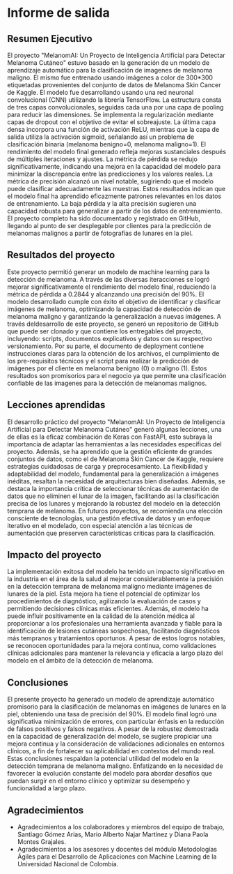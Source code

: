 # Informe de salida

## Resumen Ejecutivo

El proyecto "MelanomAI: Un Proyecto de Inteligencia Artificial para Detectar Melanoma Cutáneo" estuvo basado en la generación de un modelo de aprendizaje automático para la clasificación de imagenes de melanoma maligno. El mismo fue entrenado usando imágenes a color de 300*300 etiquetadas provenientes del conjunto de datos de Melanoma Skin Cancer de Kaggle. El modelo fue desarrollando usando una red neuronal convolucional (CNN) utilizando la librería TensorFlow. La estructura consta de tres capas convolucionales, seguidas cada una por una capa de pooling para reducir las dimensiones. Se implementa la regularización mediante capas de dropout con el objetivo de evitar el sobreajuste. La última capa densa incorpora una función de activación ReLU, mientras que la capa de salida utiliza la activación sigmoid, señalando así un problema de clasificación binaria (melanoma benigno=0, melanoma maligno=1). El rendimiento del modelo final generado refleja mejoras sustanciales después de múltiples iteraciones y ajustes. La métrica de pérdida se redujo significativamente, indicando una mejora en la capacidad del modelo para minimizar la discrepancia entre las predicciones y los valores reales. La métrica de precisión alcanzó un nivel notable, sugiriendo que el modelo puede clasificar adecuadamente las muestras. Estos resultados indican que el modelo final ha aprendido eficazmente patrones relevantes en los datos de entrenamiento. La baja pérdida y la alta precisión sugieren una capacidad robusta para generalizar a partir de los datos de entrenamiento.  El proyecto completo ha sido documentado y registrado en GitHub, llegando al punto de ser desplegable por clientes para la predicción de melanomas malignos a partir de fotografías de lunares en la piel.

## Resultados del proyecto

Este proyecto permitió generar un modelo de machine learning para la detección de melanoma. A través de las diversas iteracciones se logró mejorar significativamente el rendimiento del modelo final, reduciendo la métrica de pérdida a 0.2844 y alcanzando una precisión del 90%. El modelo desarrollado cumple con éxito el objetivo de identificar y clasificar imágenes de melanoma, optimizando la capacidad de detección de melanoma maligno y garantizando la generalización a nuevas imágenes. A través deldesarrollo de este proyecto, se generó un repositorio de GitHub que puede ser clonado y que contiene los entregables del proyecto, incluyendo: scripts, documentos explicativos y datos con su respectivo versionamiento. Por su parte, el documento de deployment contiene instrucciones claras para la obtención de los archivos, el cumplimiento de los pre-requisitos técnicos y el script para realizar la predicción de imágenes por el cliente en melanoma benigno (0) o maligno (1). Estos resultados son promisorios para el negocio ya que permite una clasificación confiable de las imagenes para la detección de melanomas malignos.


## Lecciones aprendidas

El desarrollo práctico del proyecto "MelanomAI: Un Proyecto de Inteligencia Artificial para Detectar Melanoma Cutáneo" generó algunas lecciones, una de ellas es la eficaz combinación de Keras con FastAPI, esto subraya la importancia de adaptar las herramientas a las necesidades específicas del proyecto. Además, se ha aprendido que la gestión eficiente de grandes conjuntos de datos, como el de Melanoma Skin Cancer de Kaggle, requiere estrategias cuidadosas de carga y preprocesamiento. La flexibilidad y adaptabilidad del modelo, fundamental para la generalización a imágenes inéditas, resaltan la necesidad de arquitecturas bien diseñadas. Además, se destaca la importancia crítica de seleccionar técnicas de aumentación de datos que no eliminen el lunar de la imagen, facilitando así la clasificación precisa de los lunares y mejorando la robustez del modelo en la detección temprana de melanoma. En futuros proyectos, se recomienda una elección consciente de tecnologías, una gestión efectiva de datos y un enfoque iterativo en el modelado, con especial atención a las técnicas de aumentación que preserven características críticas para la clasificación.

## Impacto del proyecto

La implementación exitosa del modelo ha tenido un impacto significativo en la industria en el área de la salud al mejorar considerablemente la precisión en la detección temprana de melanoma maligno mediante imágenes de lunares de la piel. Esta mejora ha tiene el potencial de optimizar los procedimientos de diagnóstico, agilizando la evaluación de casos y permitiendo decisiones clínicas más eficientes. Además, el modelo ha puede influir positivamente en la calidad de la atención médica al proporcionar a los profesionales una herramienta avanzada y fiable para la identificación de lesiones cutáneas sospechosas, facilitando diagnósticos más tempranos y tratamientos oportunos. A pesar de estos logros notables, se reconocen oportunidades para la mejora continua, como validaciones clínicas adicionales para mantener la relevancia y eficacia a largo plazo del modelo en el ámbito de la detección de melanoma.

## Conclusiones

El presente proyecto ha generado un modelo de aprendizaje automático promisorio  para la clasificación de melanomas en imágenes de lunares en la piel, obteniendo una tasa de precisión del 90%. El modelo final logró una significativa minimización de errores, con particular énfasis en la reducción de falsos positivos y falsos negativos. A pesar de la robustez demostrada en la capacidad de generalización del modelo, se sugiere propiciar una mejora continua y la consideración de validaciones adicionales en entornos clínicos, a fin de fortalecer su aplicabilidad en contextos del mundo real. Estas conclusiones respaldan la potencial utilidad del modelo en la detección temprana de melanoma maligno. Enfatizando en la necesidad de favorecer la evolución constante del modelo para abordar desafíos que puedan surgir en el entorno clínico y optimizar su desempeño y funcionalidad a largo plazo.

## Agradecimientos

- Agradecimientos a los colaboradores y miembros del equipo de trabajo, Santiago Gómez Arias, Mario Alberto Najar Martínez y Diana Paola Montes Grajales.	
- Agradecimientos a los asesores y docentes del módulo Metodologías Ágiles para el Desarrollo de Aplicaciones con Machine Learning de la Universidad Nacional de Colombia.
